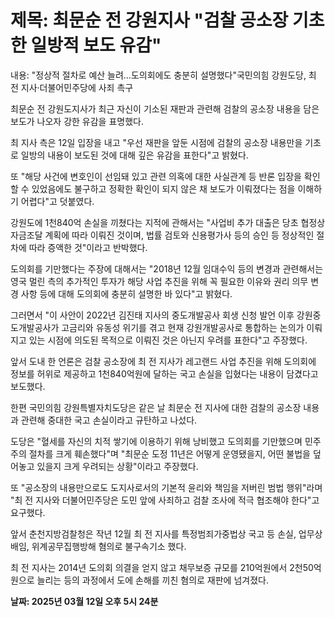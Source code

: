 # **제목: 최문순 전 강원지사 "검찰 공소장 기초한 일방적 보도 유감"**

  내용: "정상적 절차로 예산 늘려…도의회에도 충분히 설명했다"국민의힘 강원도당, 최 전 지사·더불어민주당에 사죄 촉구  

최문순 전 강원도지사가 최근 자신이 기소된 재판과 관련해 검찰의 공소장 내용을 담은 보도가 나오자 강한 유감을 표명했다.  

최 지사 측은 12일 입장을 내고 "우선 재판을 앞둔 시점에 검찰의 공소장 내용만을 기초로 일방의 내용이 보도된 것에 대해 깊은 유감을 표한다"고 밝혔다.  

또 "해당 사건에 변호인이 선임돼 있고 관련 의혹에 대한 사실관계 등 반론 입장을 확인할 수 있었음에도 불구하고 정확한 확인이 되지 않은 채 보도가 이뤄졌다는 점을 이해하기 어렵다"고 덧붙였다.  

강원도에 1천840억 손실을 끼쳤다는 지적에 관해서는 "사업비 추가 대출은 당초 협정상 자금조달 계획에 따라 이뤄진 것이며, 법률 검토와 신용평가사 등의 승인 등 정상적인 절차에 따라 증액한 것"이라고 반박했다.  

도의회를 기만했다는 주장에 대해서는 "2018년 12월 임대수익 등의 변경과 관련해서는 영국 멀린 측의 추가적인 투자가 해당 사업 추진을 위해 꼭 필요한 이유와 권리 의무 변경 사항 등에 대해 도의회에 충분히 설명한 바 있다"고 밝혔다.  

그러면서 "이 사안이 2022년 김진태 지사의 중도개발공사 회생 신청 발언 이후 강원중도개발공사가 고금리와 유동성 위기를 겪고 현재 강원개발공사로 통합하는 논의가 이뤄지고 있는 시점에 의도된 목적으로 이뤄진 것은 아닌지 우려를 표한다"고 주장했다.  

앞서 도내 한 언론은 검찰 공소장에 최 전 지사가 레고랜드 사업 추진을 위해 도의회에 정보를 허위로 제공하고 1천840억원에 달하는 국고 손실을 입혔다는 내용이 담겼다고 보도했다.  

한편 국민의힘 강원특별자치도당은 같은 날 최문순 전 지사에 대한 검찰의 공소장 내용과 관련해 중대한 국고 손실이라고 규탄하고 나섰다.  

도당은 "혈세를 자신의 치적 쌓기에 이용하기 위해 낭비했고 도의회를 기만했으며 민주주의 절차를 크게 훼손했다"며 "최문순 도정 11년은 어떻게 운영됐을지, 어떤 불법을 덮어놓고 있을지 크게 우려되는 상황"이라고 주장했다.  

또 "공소장의 내용만으로도 도지사로서의 기본적 윤리와 책임을 저버린 범법 행위"라며 "최 전 지사와 더불어민주당은 도민 앞에 사죄하고 검찰 조사에 적극 협조해야 한다"고 요구했다.  

앞서 춘천지방검찰청은 작년 12월 최 전 지사를 특정범죄가중법상 국고 등 손실, 업무상 배임, 위계공무집행방해 혐의로 불구속기소 했다.  

최 전 지사는 2014년 도의회 의결을 얻지 않고 채무보증 규모를 210억원에서 2천50억원으로 늘리는 등의 과정에서 도에 손해를 끼친 혐의로 재판에 넘겨졌다.

  **날짜: 2025년 03월 12일 오후 5시 24분**